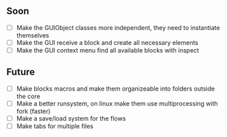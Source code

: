 ## Soon

* [ ] Make the GUIObject classes more independent, they need to instantiate themselves
* [ ] Make the GUI receive a block and create all necessary elements
* [ ] Make the GUI context menu find all available blocks with inspect

## Future

* [ ] Make blocks macros and make them organizeable into folders outside the core
* [ ] Make a better runsystem, on linux make them use multiprocessing with fork (faster)
* [ ] Make a save/load system for the flows
* [ ] Make tabs for multiple files
